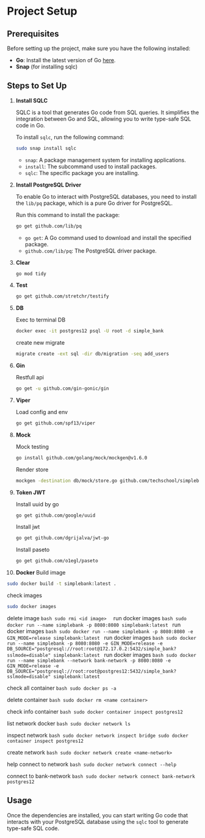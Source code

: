 
# Project Setup

## Prerequisites

Before setting up the project, make sure you have the following installed:

- **Go**: Install the latest version of Go [here](https://golang.org/dl/).
- **Snap** (for installing sqlc)

## Steps to Set Up

1. **Install SQLC**

   SQLC is a tool that generates Go code from SQL queries. It simplifies the integration between Go and SQL, allowing you to write type-safe SQL code in Go.

   To install `sqlc`, run the following command:

   ```bash
   sudo snap install sqlc
   ```

    - `snap`: A package management system for installing applications.
    - `install`: The subcommand used to install packages.
    - `sqlc`: The specific package you are installing.

2. **Install PostgreSQL Driver**

   To enable Go to interact with PostgreSQL databases, you need to install the `lib/pq` package, which is a pure Go driver for PostgreSQL.

   Run this command to install the package:

   ```bash
   go get github.com/lib/pq
   ```

    - `go get`: A Go command used to download and install the specified package.
    - `github.com/lib/pq`: The PostgreSQL driver package.

3. **Clear**
   ```bash
   go mod tidy
   ```

4. **Test**
   ```bash
   go get github.com/stretchr/testify
   ```

5. **DB**

   Exec to terminal DB
   ```bash
   docker exec -it postgres12 psql -U root -d simple_bank
   ```
   create new migrate
   ```bash
   migrate create -ext sql -dir db/migration -seq add_users
   ```

6. **Gin**

   Restfull api
   ```bash
   go get -u github.com/gin-gonic/gin
   ```

7. **Viper**

   Load config and env
   ```bash
   go get github.com/spf13/viper
   ```

8. **Mock**

   Mock testing
   ```bash
   go install github.com/golang/mock/mockgen@v1.6.0
   ```
   Render store
   ```bash
   mockgen -destination db/mock/store.go github.com/techschool/simplebank/db/sqlc Store
   ```

9. **Token JWT**

   Install uuid by go
   ```bash
   go get github.com/google/uuid
   ```
   Install jwt
   ```bash
   go get github.com/dgrijalva/jwt-go
   ```
   Install paseto
    ```bash
   go get github.com/o1egl/paseto
      ```

10. **Docker**
   Build image
   ```bash
   sudo docker build -t simplebank:latest .
   ```
   check images
   ```bash
   sudo docker images
   ```
   delete image
    ```bash
    sudo rmi <id image> 
      ```
   run docker images
    ```bash
    sudo docker run --name simplebank -p 8080:8080 simplebank:latest
      ```
   run docker images
    ```bash
    sudo docker run --name simplebank -p 8080:8080 -e GIN_MODE=release simplebank:latest
      ```
   run docker images
    ```bash
    sudo docker run --name simplebank -p 8080:8080 -e GIN_MODE=release
    -e DB_SOURCE="postgresql://root:root@172.17.0.2:5432/simple_bank?sslmode=disable"
    simplebank:latest
      ```
   run docker images
    ```bash
    sudo docker run --name simplebank --network bank-network -p 8080:8080 -e GIN_MODE=release
    -e DB_SOURCE="postgresql://root:root@postgres12:5432/simple_bank?sslmode=disable"
    simplebank:latest
      ```
   
   check all container
    ```bash
    sudo docker ps -a
    ```
   
   delete container
    ```bash
    sudo docker rm <name container>
    ```
   
   check info container
    ```bash
    sudo docker container inspect postgres12
    ```
   
   list network docker 
    ```bash
    sudo docker network ls
    ```
   
   inspect network
    ```bash
    sudo docker network inspect bridge
    sudo docker container inspect postgres12
    ```
   
   create network
    ```bash
    sudo docker network create <name-network>
    ```
   
   help connect to network
    ```bash
    sudo docker network connect --help
    ```
   
   connect to bank-network
    ```bash
    sudo docker network connect bank-network postgres12
    ```
## Usage

Once the dependencies are installed, you can start writing Go code that interacts with your PostgreSQL database using the `sqlc` tool to generate type-safe SQL code.